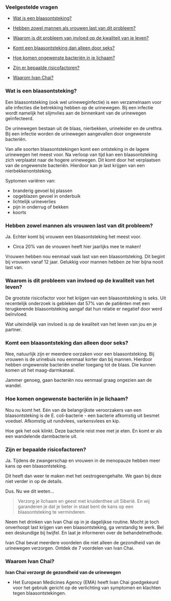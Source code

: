 ### Veelgestelde vragen

* [Wat is een blaasontsteking?](#wat-is-een-blaasontsteking)

* [Hebben zowel mannen als vrouwen last van dit probleem?](#Hebben-zowel-mannen-als-vrouwen-last-van-dit-probleem)

* [Waarom is dit probleem van invloed op de kwaliteit van je leven?](#Waarom-is-dit-probleem-van-invloed-op-de-kwaliteit-van-je-leven)

* [Komt een blaasontsteking dan alleen door seks?](#Komt-een-blaasontsteking-dan-alleen-door-seks)

* [Hoe komen ongewenste bacteriën in je lichaam?](#Hoe-komen-ongewenste-bacterien-in-je-lichaam)

* [Zijn er bepaalde risicofactoren?](#Zijn-er-bepaalde-risicofactoren)

* [Waarom Ivan Chai?](#waarom-ivan-chai)

### Wat is een blaasontsteking?

Een blaasontsteking (ook wel urineweginfectie) is een verzamelnaam voor alle infecties die betrekking hebben op de urinewegen. Bij een infectie wordt namelijk het slijmvlies aan de binnenkant van de urinewegen geïnfecteerd.

De urinewegen bestaan uit de blaas, nierbekken, urineleider en de urethra. Bij een infectie worden de urinewegen aangevallen door ongewenste bacteriën.

Van alle soorten blaasontstekingen komt een ontsteking in de lagere urinewegen het meest voor. Na verloop van tijd kan een blaasontsteking zich verplaatst naar de hogere urinewegen. Dit komt door het verplaatsen van de ongewenste bacteriën. Hierdoor kan je last krijgen van een nierbekkenontsteking.

Syptomen variëren van:
* branderig gevoel bij plassen
* opgeblazen gevoel in onderbuik
* lichtelijk urineverlies
* pijn in onderrug of bekken
* koorts

### Hebben zowel mannen als vrouwen last van dit probleem?

Ja. Echter komt bij vrouwen een blaasontsteking het meest voor.

* Circa 20% van de vrouwen heeft hier jaarlijks mee te maken!

Vrouwen hebben nou eenmaal vaak last van een blaasontsteking. Dit begint bij vrouwen vanaf 12 jaar. Gelukkig voor mannen hebben ze hier bijna nooit last van. 

### Waarom is dit probleem van invloed op de kwaliteit van het leven?

De grootste risicofactor voor het krijgen van een blaasontsteking is seks. Uit recentelijk onderzoek is gebleken dat 57% van de patiënten met een terugkerende blaasontsteking aangaf dat hun relatie er negatief door werd beïnvloed.

Wat uiteindelijk van invloed is op de kwaliteit van het leven van jou en je partner.

### Komt een blaasontsteking dan alleen door seks?

Nee, natuurlijk zijn er meerdere oorzaken voor een blaasontsteking. Bij vrouwen is de urinebuis nou eenmaal korter dan bij mannen. Hierdoor hebben ongewenste bacteriën sneller toegang tot de blaas. Die kunnen komen uit het maag-darmkanaal. 

Jammer genoeg, gaan bacteriën nou eenmaal graag ongezien aan de wandel.

### Hoe komen ongewenste bacteriën in je lichaam?

Nou nu komt het. Eén van de belangrijkste veroorzakers van een blaasontsteking is de E. coli-bacterie - een bacterie afkomstig uit besmet voedsel. Afkomstig uit rundvlees, varkensvlees en kip. 

Hoe gek het ook klinkt. Deze bacterie reist mee met je eten. En komt er als een wandelende darmbacterie uit.

### Zijn er bepaalde risicofactoren?

Ja. Tijdens de zwangerschap en vrouwen in de menopauze hebben meer kans op een blaasontsteking. 

Dit heeft dan weer te maken met het oestrogeengehalte. We gaan bij deze niet verder in op de details. 

Dus. Nu we dit weten…

> Verzorg je lichaam en geest met kruidenthee uit Siberië. En wij garanderen je dat je beter in staat bent de kans op een blaasontsteking te verminderen.

Neem het drinken van Ivan Chai op in je dagelijkse routine. Mocht je toch onverhoopt last krijgen van een blaasontsteking, ga verstandig te werk. Bel een deskundige bij twijfel. En laat je informeren over de behandelmethode.

Ivan Chai bevat meerdere voordelen die niet alleen de gezondheid van de urinewegen verzorgen. Ontdek de 7 voordelen van Ivan Chai.

### Waarom Ivan Chai?

**Ivan Chai verzorgt de gezondheid van de urinewegen**

* Het European Medicines Agency (EMA) heeft Ivan Chai goedgekeurd voor het gebruik gericht op de verlichting van symptomen en klachten tegen blaasontstekingen.

